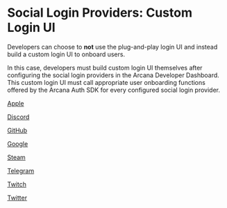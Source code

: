 # Social Login Providers: Custom Login UI

Developers can choose to **not** use the plug-and-play login UI and instead build a custom login UI to onboard users.

In this case, developers must build custom login UI themselves after configuring the social login providers in the Arcana Developer Dashboard. This custom login UI must call appropriate user onboarding functions offered by the Arcana Auth SDK for every configured social login provider.

[Apple](apple-oauth/)

[Discord](discord-oauth/)

[GitHub](github-oauth/)

[Google](google-oauth/)

[Steam](steam-oauth/)

[Telegram](telegram-oauth/)

[Twitch](twitch-oauth/)

[Twitter](twitter-oauth/)
